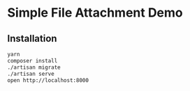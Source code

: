 # Simple File Attachment Demo

## Installation

```bash
yarn
composer install
./artisan migrate
./artisan serve
open http://localhost:8000
```

